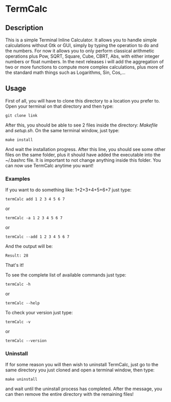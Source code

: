 # TermCalc 

## Description
This is a simple Terminal Inline Calculator. It allows you to handle simple calculations without Gtk or GUI, simply by typing the operation to do and the numbers. For now it allows you to only perform classical arithmetic operations plus Pow, SQRT, Square, Cube, CBRT, Abs, with either integer numbers or float numbers. In the next releases i will add the aggregation of two or more functions to compute more complex calculations, plus more of the standard math things such as Logarithms, Sin, Cos,...

## Usage
First of all, you will have to clone this directory to a location you prefer to. Open your terminal on that directory and then type:
~~~
git clone link
~~~

After this, you should be able to see 2 files inside the directory: <i>Makefile</i> and <i>setup.sh</i>. On the same terminal window, just type:
```
make install
```
And wait the installation progress. After this line, you should see some other files on the same folder, plus it should have added the executable into the ~/.bashrc file. It is important to not change anything inside this folder.
You can now use TermCalc anytime you want!

### Examples

If you want to do something like: 1+2+3+4+5+6+7 just type:
~~~
termCalc add 1 2 3 4 5 6 7
~~~
or
~~~
termCalc -a 1 2 3 4 5 6 7
~~~
or
~~~
termCalc --add 1 2 3 4 5 6 7
~~~

And the output will be:
```
Result: 28
```
That's it!

To see the complete list of available commands just type:
~~~
termCalc -h
~~~
or
~~~
termCalc --help
~~~
To check your version just type:
~~~
termCalc -v
~~~
or
~~~
termCalc --version
~~~

### Uninstall
If for some reason you will then wish to uninstall TermCalc, just go to the same directory you just cloned and open a terminal window, then type:
~~~
make uninstall
~~~
and wait until the uninstall process has completed. After the message, you can then remove the entire directory with the remaining files!